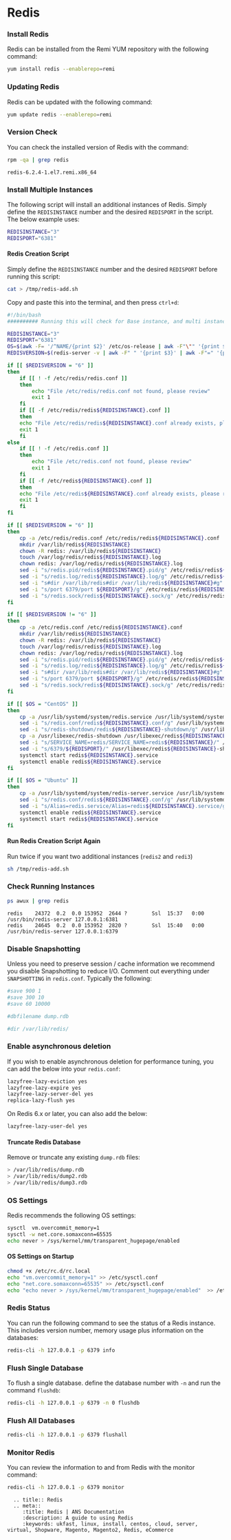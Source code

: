 # Redis

### Install Redis

Redis can be installed from the Remi YUM repository with the following command:

```bash
yum install redis --enablerepo=remi
```

### Updating Redis

Redis can be updated with the following command:

```bash
yum update redis --enablerepo=remi
```

### Version Check

You can check the installed version of Redis with the command:

```bash
rpm -qa | grep redis
```

```console
redis-6.2.4-1.el7.remi.x86_64
```

### Install Multiple Instances

The following script will install an additional instances of Redis. Simply define the `REDISINSTANCE` number and the desired `REDISPORT` in the script. The below example uses:

```bash
REDISINSTANCE="3"
REDISPORT="6381"
```

#### Redis Creation Script

Simply define the `REDISINSTANCE` number and the desired `REDISPORT` before running this script:

```bash
cat > /tmp/redis-add.sh
```

Copy and paste this into the terminal, and then press `ctrl+d`:

```bash
#!/bin/bash
########## Running this will check for Base instance, and multi instances.

REDISINSTANCE="3"
REDISPORT="6381"
OS=$(awk -F= '/^NAME/{print $2}' /etc/os-release | awk -F"\"" '{print $2}' | awk -F" " '{print $1}')
REDISVERSION=$(redis-server -v | awk -F" " '{print $3}' | awk -F"=" '{print $2}' | awk -F"." '{print $1}')

if [[ $REDISVERSION = "6" ]]
then
    if [[ ! -f /etc/redis/redis.conf ]]
    then
        echo "File /etc/redis/redis.conf not found, please review"
        exit 1
    fi
    if [[ -f /etc/redis/redis${REDISINSTANCE}.conf ]]
    then
    echo "File /etc/redis/redis${REDISINSTANCE}.conf already exists, please review"
    exit 1
    fi
else
    if [[ ! -f /etc/redis.conf ]]
    then
        echo "File /etc/redis.conf not found, please review"
        exit 1
    fi
    if [[ -f /etc/redis${REDISINSTANCE}.conf ]]
    then
    echo "File /etc/redis${REDISINSTANCE}.conf already exists, please review"
    exit 1
    fi
fi

if [[ $REDISVERSION = "6" ]]
then
    cp -a /etc/redis/redis.conf /etc/redis/redis${REDISINSTANCE}.conf
    mkdir /var/lib/redis${REDISINSTANCE}
    chown -R redis: /var/lib/redis${REDISINSTANCE}
    touch /var/log/redis/redis${REDISINSTANCE}.log
    chown redis: /var/log/redis/redis${REDISINSTANCE}.log
    sed -i "s/redis.pid/redis${REDISINSTANCE}.pid/g" /etc/redis/redis${REDISINSTANCE}.conf
    sed -i "s/redis.log/redis${REDISINSTANCE}.log/g" /etc/redis/redis${REDISINSTANCE}.conf
    sed -i "s#dir /var/lib/redis#dir /var/lib/redis${REDISINSTANCE}#g" /etc/redis/redis${REDISINSTANCE}.conf
    sed -i "s/port 6379/port ${REDISPORT}/g" /etc/redis/redis${REDISINSTANCE}.conf
    sed -i "s/redis.sock/redis${REDISINSTANCE}.sock/g" /etc/redis/redis${REDISINSTANCE}.conf
fi

if [[ $REDISVERSION != "6" ]]
then
    cp -a /etc/redis.conf /etc/redis${REDISINSTANCE}.conf
    mkdir /var/lib/redis${REDISINSTANCE}
    chown -R redis: /var/lib/redis${REDISINSTANCE}
    touch /var/log/redis/redis${REDISINSTANCE}.log
    chown redis: /var/log/redis/redis${REDISINSTANCE}.log
    sed -i "s/redis.pid/redis${REDISINSTANCE}.pid/g" /etc/redis/redis${REDISINSTANCE}.conf
    sed -i "s/redis.log/redis${REDISINSTANCE}.log/g" /etc/redis/redis${REDISINSTANCE}.conf
    sed -i "s#dir /var/lib/redis#dir /var/lib/redis${REDISINSTANCE}#g" /etc/redis/redis${REDISINSTANCE}.conf
    sed -i "s/port 6379/port ${REDISPORT}/g" /etc/redis/redis${REDISINSTANCE}.conf
    sed -i "s/redis.sock/redis${REDISINSTANCE}.sock/g" /etc/redis/redis${REDISINSTANCE}.conf
fi

if [[ $OS = "CentOS" ]]
then
    cp -a /usr/lib/systemd/system/redis.service /usr/lib/systemd/system/redis${REDISINSTANCE}.service
    sed -i "s/redis.conf/redis${REDISINSTANCE}.conf/g" /usr/lib/systemd/system/redis${REDISINSTANCE}.service
    sed -i "s/redis-shutdown/redis${REDISINSTANCE}-shutdown/g" /usr/lib/systemd/system/redis${REDISINSTANCE}.service
    cp -a /usr/libexec/redis-shutdown /usr/libexec/redis${REDISINSTANCE}-shutdown
    sed -i "s/SERVICE_NAME=redis/SERVICE_NAME=redis${REDISINSTANCE}/" /usr/libexec/redis${REDISINSTANCE}-shutdown
    sed -i "s/6379/${REDISPORT}/" /usr/libexec/redis${REDISINSTANCE}-shutdown
    systemctl start redis${REDISINSTANCE}.service
    systemctl enable redis${REDISINSTANCE}.service
fi

if [[ $OS = "Ubuntu" ]]
then
    cp -a /usr/lib/systemd/system/redis-server.service /usr/lib/systemd/system/redis${REDISINSTANCE}.service
    sed -i "s/redis.conf/redis${REDISINSTANCE}.conf/g" /usr/lib/systemd/system/redis${REDISINSTANCE}.service
    sed -i "s/Alias=redis.service/Alias=redis${REDISINSTANCE}.service/g" /usr/lib/systemd/system/redis${REDISINSTANCE}.service
    systemctl enable redis${REDISINSTANCE}.service
    systemctl start redis${REDISINSTANCE}.service
fi
```

#### Run Redis Creation Script Again

Run twice if you want two additional instances (`redis2` and `redi3`)

```bash
sh /tmp/redis-add.sh
```

### Check Running Instances

```bash
ps awux | grep redis
```

```console
redis    24372  0.2  0.0 153952  2644 ?        Ssl  15:37   0:00 /usr/bin/redis-server 127.0.0.1:6381
redis    24645  0.2  0.0 153952  2820 ?        Ssl  15:40   0:00 /usr/bin/redis-server 127.0.0.1:6379
```

### Disable Snapshotting

Unless you need to preserve session / cache information we recommend you disable Snapshotting to reduce I/O. Comment out everything under `SNAPSHOTTING` in `redis.conf`. Typically the following:

```bash
#save 900 1
#save 300 10
#save 60 10000

#dbfilename dump.rdb

#dir /var/lib/redis/
```

### Enable asynchronous deletion

If you wish to enable asynchronous deletion for performance tuning, you can add the below into your `redis.conf`:

```bash
lazyfree-lazy-eviction yes
lazyfree-lazy-expire yes
lazyfree-lazy-server-del yes
replica-lazy-flush yes
```

On Redis 6.x or later, you can also add the below:

```bash
lazyfree-lazy-user-del yes
```

#### Truncate Redis Database

Remove or truncate any existing `dump.rdb` files:

```bash
> /var/lib/redis/dump.rdb
> /var/lib/redis/dump2.rdb
> /var/lib/redis/dump3.rdb
```

### OS Settings

Redis recommends the following OS settings:

```bash
sysctl  vm.overcommit_memory=1
sysctl -w net.core.somaxconn=65535
echo never > /sys/kernel/mm/transparent_hugepage/enabled
```

#### OS Settings on Startup

```bash
chmod +x /etc/rc.d/rc.local
echo "vm.overcommit_memory=1" >> /etc/sysctl.conf
echo "net.core.somaxconn=65535" >> /etc/sysctl.conf
echo "echo never > /sys/kernel/mm/transparent_hugepage/enabled"  >> /etc/rc.d/rc.local
```

### Redis Status

You can run the following command to see the status of a Redis instance. This includes version number, memory usage plus information on the databases:

```bash
redis-cli -h 127.0.0.1 -p 6379 info
```

### Flush Single Database

To flush a single database. define the database number with `-n` and run the command `flushdb`:

```bash
redis-cli -h 127.0.0.1 -p 6379 -n 0 flushdb
```

### Flush All Databases

```bash
redis-cli -h 127.0.0.1 -p 6379 flushall
```

### Monitor Redis

You can review the information to and from Redis with the monitor command:

```bash
redis-cli -h 127.0.0.1 -p 6379 monitor
```

```eval_rst
  .. title:: Redis
  .. meta::
     :title: Redis | ANS Documentation
     :description: A guide to using Redis
     :keywords: ukfast, linux, install, centos, cloud, server, virtual, Shopware, Magento, Magento2, Redis, eCommerce
```
